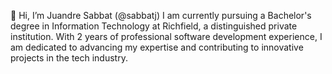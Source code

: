 👋 Hi, I’m Juandre Sabbat (@sabbatj)
I am currently pursuing a Bachelor's degree in Information Technology at Richfield, a distinguished private institution. With 2 years of professional software development experience, I am dedicated to advancing my expertise and contributing to innovative projects in the tech industry.
